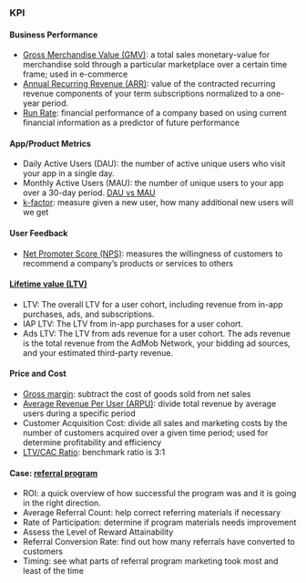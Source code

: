 ### KPI

#### Business Performance
* [Gross Merchandise Value (GMV)](https://en.wikipedia.org/wiki/Gross_merchandise_volume): a total sales monetary-value for merchandise sold through a particular marketplace over a certain time frame; used in e-commerce
* [Annual Recurring Revenue (ARR)](https://saasoptics.com/saaspedia/arr/): value of the contracted recurring revenue components of your term subscriptions normalized to a one-year period.
* [Run Rate](https://www.investopedia.com/terms/r/runrate.asp): financial performance of a company based on using current financial information as a predictor of future performance

#### App/Product Metrics
* Daily Active Users (DAU): the number of active unique users who visit your app in a single day.
* Monthly Active Users (MAU): the number of unique users to your app over a 30-day period.
[DAU vs MAU](https://clevertap.com/blog/dau-vs-mau/)
* [k-factor](https://www.intercom.com/blog/measuring-viral-distribution/): measure given a new user, how many additional new users will we get

#### User Feedback
* [Net Promoter Score (NPS)](https://www.medallia.com/net-promoter-score/): measures the willingness of customers to recommend a company’s products or services to others

#### [Lifetime value (LTV)](https://support.google.com/admob/answer/9736630?hl=en)
* LTV: The overall LTV for a user cohort, including revenue from in-app purchases, ads, and subscriptions.
* IAP LTV: The LTV from in-app purchases for a user cohort. 
* Ads LTV: The LTV from ads revenue for a user cohort. The ads revenue is the total revenue from the AdMob Network, your bidding ad sources, and your estimated third-party revenue. 

#### Price and Cost
* [Gross margin](https://www.profitwell.com/recur/all/blog/gross-margin/): subtract the cost of goods sold from net sales
* [Average Revenue Per User (ARPU)](https://www.profitwell.com/recur/all/average-revenue-per-user): divide total revenue by average users during a specific period
* Customer Acquisition Cost: divide all sales and marketing costs by the number of customers acquired over a given time period; used for determine profitability and efficiency
* [LTV/CAC Ratio](https://www.profitwell.com/recur/all/youre-calculating-cac-wrong): benchmark ratio is 3:1

#### Case: [referral program](https://www.referralcandy.com/blog/referral-program-kpis/)
* ROI: a quick overview of how successful the program was and it is going in the right direction. 
* Average Referral Count: help correct referring materials if necessary
* Rate of Participation: determine if program materials needs improvement
* Assess the Level of Reward Attainability
* Referral Conversion Rate: find out how many referrals have converted to customers
* Timing: see what parts of referral program marketing took most and least of the time








